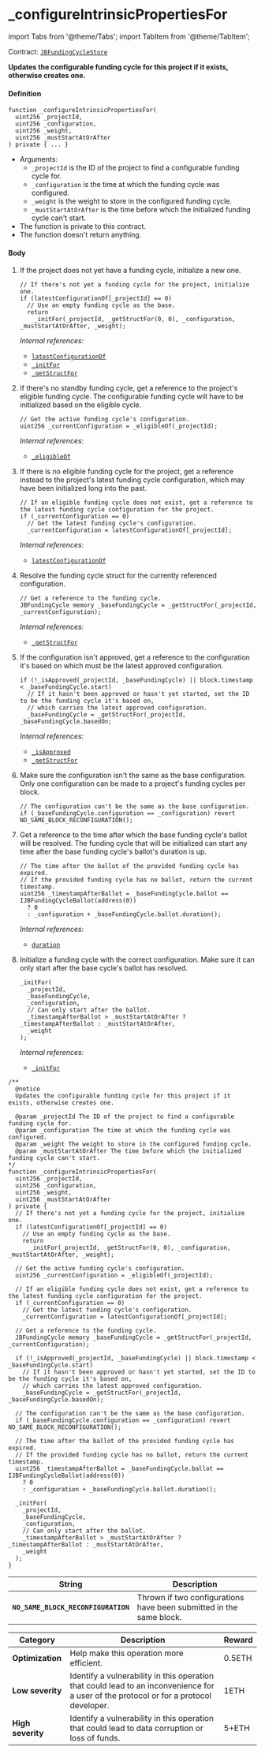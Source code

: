 # _configureIntrinsicPropertiesFor

import Tabs from '@theme/Tabs';
import TabItem from '@theme/TabItem';

Contract: [`JBFundingCycleStore`](/dev/api/contracts/jbfundingcyclestore/README.md)​

<Tabs>
<TabItem value="Step by step" label="Step by step">

**Updates the configurable funding cycle for this project if it exists, otherwise creates one.**

#### Definition

```
function _configureIntrinsicPropertiesFor(
  uint256 _projectId,
  uint256 _configuration,
  uint256 _weight,
  uint256 _mustStartAtOrAfter
) private { ... }
```

* Arguments:
  * `_projectId` is the ID of the project to find a configurable funding cycle for.
  * `_configuration` is the time at which the funding cycle was configured.
  * `_weight` is the weight to store in the configured funding cycle.
  * `_mustStartAtOrAfter` is the time before which the initialized funding cycle can't start.
* The function is private to this contract.
* The function doesn't return anything.

#### Body

1.  If the project does not yet have a funding cycle, initialize a new one.

    ```
    // If there's not yet a funding cycle for the project, initialize one.
    if (latestConfigurationOf[_projectId] == 0)
      // Use an empty funding cycle as the base.
      return
        _initFor(_projectId, _getStructFor(0, 0), _configuration, _mustStartAtOrAfter, _weight);
    ```

    _Internal references:_

    * [`latestConfigurationOf`](/dev/api/contracts/jbfundingcyclestore/properties/latestconfigurationof.md)
    * [`_initFor`](/dev/api/contracts/jbfundingcyclestore/write/-_initfor.md)
    * [`_getStructFor`](/dev/api/contracts/jbfundingcyclestore/read/-_getstructfor.md)
2.  If there's no standby funding cycle, get a reference to the project's eligible funding cycle. The configurable funding cycle will have to be initialized based on the eligible cycle.

    ```
    // Get the active funding cycle's configuration.
    uint256 _currentConfiguration = _eligibleOf(_projectId);
    ```

    _Internal references:_

    * [`_eligibleOf`](/dev/api/contracts/jbfundingcyclestore/read/-_eligibleof.md)
3.  If there is no eligible funding cycle for the project, get a reference instead to the project's latest funding cycle configuration, which may have been initialized long into the past.

    ```
    // If an eligible funding cycle does not exist, get a reference to the latest funding cycle configuration for the project.
    if (_currentConfiguration == 0)
      // Get the latest funding cycle's configuration.
      _currentConfiguration = latestConfigurationOf[_projectId];
    ```

    _Internal references:_

    * [`latestConfigurationOf`](/dev/api/contracts/jbfundingcyclestore/properties/latestconfigurationof.md)
4.  Resolve the funding cycle struct for the currently referenced configuration.

    ```
    // Get a reference to the funding cycle.
    JBFundingCycle memory _baseFundingCycle = _getStructFor(_projectId, _currentConfiguration);
    ```

    _Internal references:_

    * [`_getStructFor`](/dev/api/contracts/jbfundingcyclestore/read/-_getstructfor.md)
5.  If the configuration isn't approved, get a reference to the configuration it's based on which must be the latest approved configuration.

    ```
    if (!_isApproved(_projectId, _baseFundingCycle) || block.timestamp < _baseFundingCycle.start)
      // If it hasn't been approved or hasn't yet started, set the ID to be the funding cycle it's based on,
      // which carries the latest approved configuration.
      _baseFundingCycle = _getStructFor(_projectId, _baseFundingCycle.basedOn;
    ```

    _Internal references:_

    * [`_isApproved`](/dev/api/contracts/jbfundingcyclestore/read/-_isapproved.md)
    * [`_getStructFor`](/dev/api/contracts/jbfundingcyclestore/read/-_getstructfor.md)
6. Make sure the configuration isn't the same as the base configuration. Only one configuration can be made to a project's funding cycles per block. 

    ```
    // The configuration can't be the same as the base configuration.
    if (_baseFundingCycle.configuration == _configuration) revert NO_SAME_BLOCK_RECONFIGURATION();
    ```

7.  Get a reference to the time after which the base funding cycle's ballot will be resolved. The funding cycle that will be initialized can start any time after the base funding cycle's ballot's duration is up.

    ```
    // The time after the ballot of the provided funding cycle has expired.
    // If the provided funding cycle has no ballot, return the current timestamp.
    uint256 _timestampAfterBallot = _baseFundingCycle.ballot == IJBFundingCycleBallot(address(0))
      ? 0
      : _configuration + _baseFundingCycle.ballot.duration();
    ```

    _Internal references:_

    * [`duration`](/dev/api/interfaces/ijbfundingcycleballot.md)
8.  Initialize a funding cycle with the correct configuration. Make sure it can only start after the base cycle's ballot has resolved.

    ```
    _initFor(
      _projectId,
      _baseFundingCycle,
      _configuration,
      // Can only start after the ballot.
      _timestampAfterBallot > _mustStartAtOrAfter ? _timestampAfterBallot : _mustStartAtOrAfter,
      _weight
    );
    ```

    _Internal references:_

    * [`_initFor`](/dev/api/contracts/jbfundingcyclestore/write/-_initfor.md)

</TabItem>

<TabItem value="Code" label="Code">

```
/**
  @notice 
  Updates the configurable funding cycle for this project if it exists, otherwise creates one.

  @param _projectId The ID of the project to find a configurable funding cycle for.
  @param _configuration The time at which the funding cycle was configured.
  @param _weight The weight to store in the configured funding cycle.
  @param _mustStartAtOrAfter The time before which the initialized funding cycle can't start.
*/
function _configureIntrinsicPropertiesFor(
  uint256 _projectId,
  uint256 _configuration,
  uint256 _weight,
  uint256 _mustStartAtOrAfter
) private {
  // If there's not yet a funding cycle for the project, initialize one.
  if (latestConfigurationOf[_projectId] == 0)
    // Use an empty funding cycle as the base.
    return
      _initFor(_projectId, _getStructFor(0, 0), _configuration, _mustStartAtOrAfter, _weight);

  // Get the active funding cycle's configuration.
  uint256 _currentConfiguration = _eligibleOf(_projectId);

  // If an eligible funding cycle does not exist, get a reference to the latest funding cycle configuration for the project.
  if (_currentConfiguration == 0)
    // Get the latest funding cycle's configuration.
    _currentConfiguration = latestConfigurationOf[_projectId];

  // Get a reference to the funding cycle.
  JBFundingCycle memory _baseFundingCycle = _getStructFor(_projectId, _currentConfiguration);

  if (!_isApproved(_projectId, _baseFundingCycle) || block.timestamp < _baseFundingCycle.start)
    // If it hasn't been approved or hasn't yet started, set the ID to be the funding cycle it's based on,
    // which carries the latest approved configuration.
    _baseFundingCycle = _getStructFor(_projectId, _baseFundingCycle.basedOn);

  // The configuration can't be the same as the base configuration.
  if (_baseFundingCycle.configuration == _configuration) revert NO_SAME_BLOCK_RECONFIGURATION();

  // The time after the ballot of the provided funding cycle has expired.
  // If the provided funding cycle has no ballot, return the current timestamp.
  uint256 _timestampAfterBallot = _baseFundingCycle.ballot == IJBFundingCycleBallot(address(0))
    ? 0
    : _configuration + _baseFundingCycle.ballot.duration();

  _initFor(
    _projectId,
    _baseFundingCycle,
    _configuration,
    // Can only start after the ballot.
    _timestampAfterBallot > _mustStartAtOrAfter ? _timestampAfterBallot : _mustStartAtOrAfter,
    _weight
  );
}
```

</TabItem>

<TabItem value="Errors" label="Errors">

| String                      | Description                                                                  |
| --------------------------- | ---------------------------------------------------------------------------- |
| **`NO_SAME_BLOCK_RECONFIGURATION`**        | Thrown if two configurations have been submitted in the same block.            |

</TabItem>

<TabItem value="Bug bounty" label="Bug bounty">

| Category          | Description                                                                                                                            | Reward |
| ----------------- | -------------------------------------------------------------------------------------------------------------------------------------- | ------ |
| **Optimization**  | Help make this operation more efficient.                                                                                               | 0.5ETH |
| **Low severity**  | Identify a vulnerability in this operation that could lead to an inconvenience for a user of the protocol or for a protocol developer. | 1ETH   |
| **High severity** | Identify a vulnerability in this operation that could lead to data corruption or loss of funds.                                        | 5+ETH  |

</TabItem>
</Tabs>
